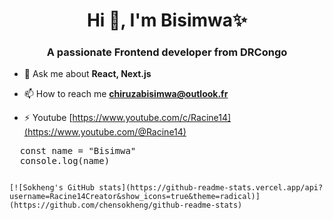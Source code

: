 
<h1 align="center">Hi 👋, I'm Bisimwa✨</h1>
<h3 align="center">A passionate Frontend developer from DRCongo</h3>

- 💬 Ask me about **React, Next.js**

- 📫 How to reach me **chiruzabisimwa@outlook.fr**
- ⚡ Youtube [https://www.youtube.com/c/Racine14](https://www.youtube.com/@Racine14)

<pre>
  const name = "Bisimwa"
  console.log(name)
</pre>
  
```

[![Sokheng's GitHub stats](https://github-readme-stats.vercel.app/api?username=Racine14Creator&show_icons=true&theme=radical)](https://github.com/chensokheng/github-readme-stats)

